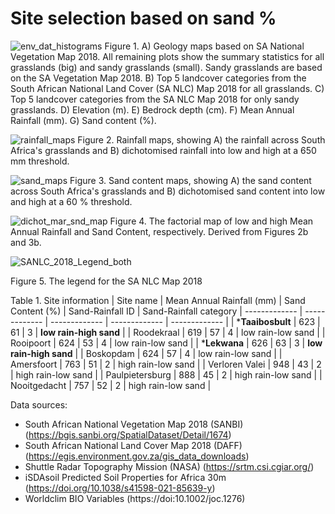# Site selection based on sand %

![env_dat_histograms](https://user-images.githubusercontent.com/22145011/149950425-3809a784-5967-41b1-9216-0d1733a20042.png)
Figure 1. A) Geology maps based on SA National Vegetation Map 2018. All remaining plots show the summary statistics for all grasslands (big) and sandy grasslands (small). Sandy grasslands are based on the SA Vegetation Map 2018. B) Top 5 landcover categories from the South African National Land Cover (SA NLC) Map 2018 for all grasslands. C) Top 5 landcover categories from the SA NLC Map 2018 for only sandy grasslands. D) Elevation (m). E) Bedrock depth (cm). F) Mean Annual Rainfall (mm). G) Sand content (%). 

![rainfall_maps](https://user-images.githubusercontent.com/22145011/149952991-d6d03b9d-c2dd-4180-b14e-1b8c7b2e54c1.png)
Figure 2. Rainfall maps, showing A) the rainfall across South Africa's grasslands and B) dichotomised rainfall into low and high at a 650 mm threshold.

![sand_maps](https://user-images.githubusercontent.com/22145011/149953410-8bf26846-9877-4a9b-a763-a9378eb81399.png)
Figure 3. Sand content maps, showing A) the sand content across South Africa's grasslands and B) dichotomised sand content into low and high at a 60 % threshold.

![dichot_mar_snd_map](https://user-images.githubusercontent.com/22145011/149968457-feee5950-a2b4-41fc-9499-d56c0da7c3a8.png)
Figure 4. The factorial map of low and high Mean Annual Rainfall and Sand Content, respectively. Derived from Figures 2b and 3b. 

![SANLC_2018_Legend_both](https://user-images.githubusercontent.com/22145011/149907748-5a526f49-f353-48fb-a584-e04d14c22f3f.png)

Figure 5. The legend for the SA NLC Map 2018

Table 1. Site information
| Site name  | Mean Annual Rainfall (mm) | Sand Content (%) | Sand-Rainfall ID  | Sand-Rainfall category
| ------------- | ------------- | ------------- | ------------- | ------------- |
| ***Taaibosbult**  | 623  | 61  | 3  | **low rain-high sand**  |
| Roodekraal  | 619  | 57  | 4  | low rain-low sand  |
| Rooipoort  | 624  | 53  | 4  | low rain-low sand  |
| ***Lekwana**  | 626  | 63  | 3  | **low rain-high sand**  |
| Boskopdam  | 624  | 57  | 4  | low rain-low sand  |
| Amersfoort  | 763  | 51  | 2  | high rain-low sand  |
| Verloren Valei  | 948  | 43  | 2 | high rain-low sand  |
| Paulpietersburg  | 888  | 45  | 2  | high rain-low sand  |
| Nooitgedacht  | 757  | 52  | 2  | high rain-low sand  |


Data sources:
- South African National Vegetation Map 2018 (SANBI) (https://bgis.sanbi.org/SpatialDataset/Detail/1674)
- South African National Land Cover Map 2018 (DAFF) (https://egis.environment.gov.za/gis_data_downloads)
- Shuttle Radar Topography Mission (NASA) (https://srtm.csi.cgiar.org/)
- iSDAsoil Predicted Soil Properties for Africa 30m (https://doi.org/10.1038/s41598-021-85639-y)
- Worldclim BIO Variables (https://doi:10.1002/joc.1276)

